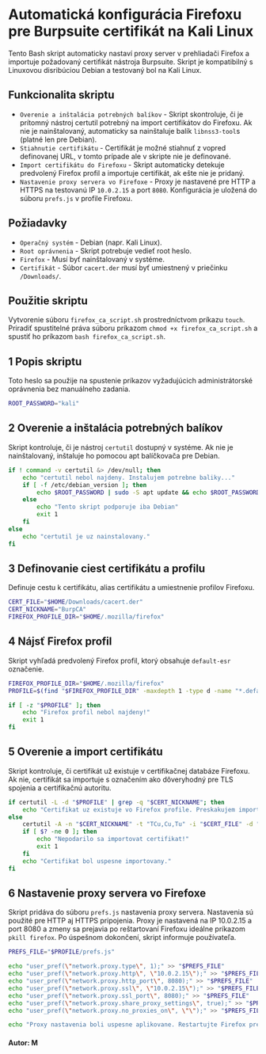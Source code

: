 # Automatická konfigurácia Firefoxu pre Burpsuite certifikát na Kali Linux
Tento Bash skript automaticky nastaví proxy server v prehliadači Firefox a importuje požadovaný certifikát nástroja Burpsuite. Skript je kompatibilný s Linuxovou disribúciou Debian a testovaný bol na Kali Linux.
## Funkcionalita skriptu

- `Overenie a inštalácia potrebných balíkov` - Skript skontroluje, či je prítomný nástroj certutil potrebný na import certifikátov do Firefoxu. Ak nie je nainštalovaný, automaticky sa nainštaluje balík `libnss3-tool`s (platné len pre Debian).
- `Stiahnutie certifikátu` - Certifikát je možné stiahnuť z vopred definovanej URL, v tomto prípade ale v skripte nie je definované. 
- `Import certifikátu do Firefoxu` - Skript automaticky detekuje predvolený Firefox profil a importuje certifikát, ak ešte nie je pridaný.
- `Nastavenie proxy servera vo Firefoxe`  - Proxy je nastavené pre HTTP a HTTPS na testovanú IP `10.0.2.15` a port `8080`. Konfigurácia je uložená do súboru `prefs.js` v profile Firefoxu.

## Požiadavky
- `Operačný systém` - Debian (napr. Kali Linux).
- `Root oprávnenia` - Skript potrebuje vedieť root heslo.
- `Firefox` - Musí byť nainštalovaný v systéme.
- `Certifikát` - Súbor `cacert.der` musí byť umiestnený v priečinku `/Downloads/`.

## Použitie skriptu
Vytvorenie súboru `firefox_ca_script.sh` prostredníctvom príkazu `touch`. Priradiť spustitelné práva súboru príkazom `chmod +x firefox_ca_script.sh` a spustiť ho príkazom `bash firefox_ca_script.sh`.

## 1 Popis skriptu
Toto heslo sa použije na spustenie príkazov vyžadujúcich administrátorské oprávnenia bez manuálneho zadania.

```bash
ROOT_PASSWORD="kali"
```
## 2 Overenie a inštalácia potrebných balíkov
Skript kontroluje, či je nástroj `certutil` dostupný v systéme. Ak nie je nainštalovaný, inštaluje ho pomocou apt balíčkovača pre Debian.

```bash
if ! command -v certutil &> /dev/null; then
    echo "certutil nebol najdeny. Instalujem potrebne baliky..."
    if [ -f /etc/debian_version ]; then
        echo $ROOT_PASSWORD | sudo -S apt update && echo $ROOT_PASSWORD | sudo -S apt install -y libnss3-tools
    else
        echo "Tento skript podporuje iba Debian"
        exit 1
    fi
else
    echo "certutil je uz nainstalovany."
fi
```

## 3 Definovanie ciest certifikátu a profilu
Definuje cestu k certifikátu, alias certifikátu a umiestnenie profilov Firefoxu.

```bash
CERT_FILE="$HOME/Downloads/cacert.der"
CERT_NICKNAME="BurpCA"
FIREFOX_PROFILE_DIR="$HOME/.mozilla/firefox"
```

## 4 Nájsť Firefox profil
Skript vyhľadá predvolený Firefox profil, ktorý obsahuje `default-esr` označenie.

```bash
FIREFOX_PROFILE_DIR="$HOME/.mozilla/firefox"
PROFILE=$(find "$FIREFOX_PROFILE_DIR" -maxdepth 1 -type d -name "*.default-esr" -o -name "*.default" | head -n 1)

if [ -z "$PROFILE" ]; then
    echo "Firefox profil nebol najdeny!"
    exit 1
fi
```
## 5 Overenie a import certifikátu
Skript kontroluje, či certifikát už existuje v certifikačnej databáze Firefoxu. Ak nie, certifikát sa importuje s označením ako dôveryhodný pre TLS spojenia a certifikačnú autoritu.

```bash
if certutil -L -d "$PROFILE" | grep -q "$CERT_NICKNAME"; then
    echo "Certifikat uz existuje vo Firefox profile. Preskakujem import."
else
    certutil -A -n "$CERT_NICKNAME" -t "TCu,Cu,Tu" -i "$CERT_FILE" -d "$PROFILE"
    if [ $? -ne 0 ]; then
        echo "Nepodarilo sa importovat certifikat!"
        exit 1
    fi
    echo "Certifikat bol uspesne importovany."
fi
```

## 6 Nastavenie proxy servera vo Firefoxe
Skript pridáva do súboru `prefs.js` nastavenia proxy servera. Nastavenia sú použité pre HTTP aj HTTPS pripojenia. Proxy je nastavená na IP 10.0.2.15 a port 8080 a zmeny sa prejavia po reštartovaní Firefoxu ideálne príkazom `pkill firefox`. Po úspešnom dokončení, skript informuje používateľa.

```bash
PREFS_FILE="$PROFILE/prefs.js"

echo "user_pref(\"network.proxy.type\", 1);" >> "$PREFS_FILE"
echo "user_pref(\"network.proxy.http\", \"10.0.2.15\");" >> "$PREFS_FILE"
echo "user_pref(\"network.proxy.http_port\", 8080);" >> "$PREFS_FILE"
echo "user_pref(\"network.proxy.ssl\", \"10.0.2.15\");" >> "$PREFS_FILE"
echo "user_pref(\"network.proxy.ssl_port\", 8080);" >> "$PREFS_FILE"
echo "user_pref(\"network.proxy.share_proxy_settings\", true);" >> "$PREFS_FILE"
echo "user_pref(\"network.proxy.no_proxies_on\", \"\");" >> "$PREFS_FILE"

echo "Proxy nastavenia boli uspesne aplikovane. Restartujte Firefox pre uplatnenie zmien."
```
#### Autor: M

